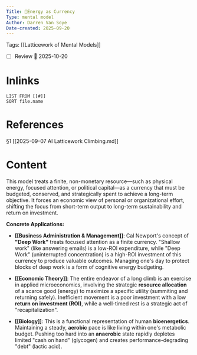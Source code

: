 ```yaml
---
Title: 🧩Energy as Currency
Type: mental model 
Author: Darren Van Soye 
Date-created: 2025-09-20
---
```

Tags: [[Latticework of Mental Models]]

- [ ] Review 📅 2025-10-20
    
# Inlinks

```dataview
LIST FROM [[#]]
SORT file.name
```

# References

§1 [[2025-09-07 AI Latticework Climbing.md]]

# Content

This model treats a finite, non-monetary resource—such as physical energy, focused attention, or political capital—as a currency that must be budgeted, conserved, and strategically spent to achieve a long-term objective. It forces an economic view of personal or organizational effort, shifting the focus from short-term output to long-term sustainability and return on investment.

**Concrete Applications:**

- **[[Business Administration & Management]]**: Cal Newport's concept of **"Deep Work"** treats focused attention as a finite currency. "Shallow work" (like answering emails) is a low-ROI expenditure, while "Deep Work" (uninterrupted concentration) is a high-ROI investment of this currency to produce valuable outcomes. Managing one's day to protect blocks of deep work is a form of cognitive energy budgeting.
    
- **[[Economic Theory]]**: The entire endeavor of a long climb is an exercise in applied microeconomics, involving the strategic **resource allocation** of a scarce good (energy) to maximize a specific utility (summiting and returning safely). Inefficient movement is a poor investment with a low **return on investment (ROI)**, while a well-timed rest is a strategic act of "recapitalization".
    
- **[[Biology]]**: This is a functional representation of human **bioenergetics**. Maintaining a steady, **aerobic** pace is like living within one's metabolic budget. Pushing too hard into an **anaerobic** state rapidly depletes limited "cash on hand" (glycogen) and creates performance-degrading "debt" (lactic acid).
